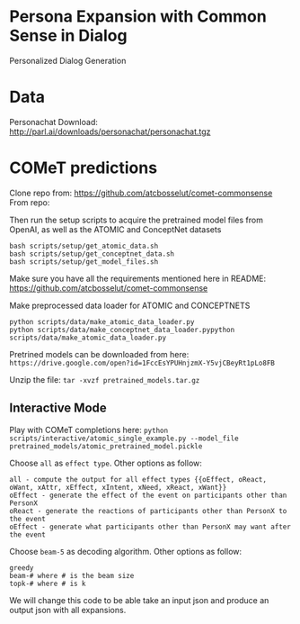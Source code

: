 # Persona Expansion with Common Sense in Dialog
Personalized Dialog Generation

# Data

Personachat Download:
http://parl.ai/downloads/personachat/personachat.tgz

# COMeT predictions

Clone repo from: https://github.com/atcbosselut/comet-commonsense
From repo:

Then run the setup scripts to acquire the pretrained model files from OpenAI, as well as the ATOMIC and ConceptNet datasets
```
bash scripts/setup/get_atomic_data.sh
bash scripts/setup/get_conceptnet_data.sh
bash scripts/setup/get_model_files.sh
```
Make sure you have all the requirements mentioned here in README: https://github.com/atcbosselut/comet-commonsense

Make preprocessed data loader for ATOMIC and CONCEPTNETS

```
python scripts/data/make_atomic_data_loader.py
python scripts/data/make_conceptnet_data_loader.pypython scripts/data/make_atomic_data_loader.py
```

Pretrined models can be downloaded from here: `https://drive.google.com/open?id=1FccEsYPUHnjzmX-Y5vjCBeyRt1pLo8FB`

Unzip the file: `tar -xvzf pretrained_models.tar.gz`

## Interactive Mode

Play with COMeT completions here: `python scripts/interactive/atomic_single_example.py --model_file pretrained_models/atomic_pretrained_model.pickle`

Choose `all` as `effect type`. Other options as follow:
```
all - compute the output for all effect types {{oEffect, oReact, oWant, xAttr, xEffect, xIntent, xNeed, xReact, xWant}}
oEffect - generate the effect of the event on participants other than PersonX
oReact - generate the reactions of participants other than PersonX to the event
oEffect - generate what participants other than PersonX may want after the event
```
Choose `beam-5` as decoding algorithm. Other options as follow:
```
greedy
beam-# where # is the beam size
topk-# where # is k
```
We will change this code to be able take an input json and produce an output json with all expansions.
